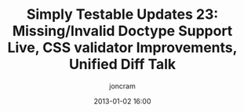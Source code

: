 ---
layout: default
title: "Simply Testable Updates 23: Missing/Invalid Doctype Support Live, CSS validator Improvements, Unified Diff Talk"
short_title: "Simply Testable Updates 23: Missing/Invalid Doctype Support Live"
date: 2013-01-02 16:00
author: joncram
newsletter:
    issue_number: 23rd
    url: https://us5.campaign-archive1.com/?u=ac75e33d993d2b502e333ddd0&amp;id=b6108b53de
    closing_sentence: Expect the next in a week from now, January 9 2013.
    highlights:
        - Missing/invalid doctype support is live
        - CSS validation improvements under development
        - Unified Diff talk planned
---